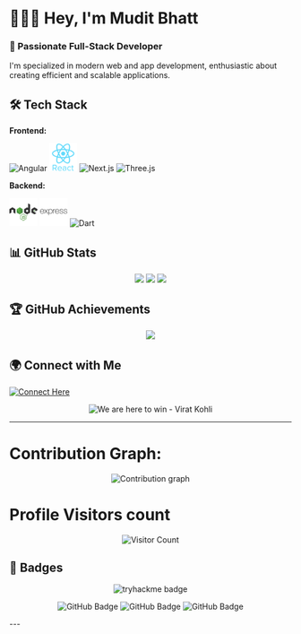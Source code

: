 # 🙋🏻‍♂️ Hey, I'm Mudit Bhatt

### 🚀 Passionate Full-Stack Developer

I'm specialized in modern web and app development, enthusiastic about creating efficient and scalable applications.

## 🛠 Tech Stack

**Frontend:**

<p align="left">
  <img src="https://angular.io/assets/images/logos/angular/angular.svg" alt="Angular" width="50" height="50"/>
  <img src="https://raw.githubusercontent.com/devicons/devicon/master/icons/react/react-original-wordmark.svg" alt="React" width="50" height="50"/>
  <img src="https://i2.wp.com/seekicon.com/free-icon-download/next-js_1.png" alt="Next.js" width="50" height="50"/>
  <img src="https://core.network/wp-content/uploads/2018/06/ThreeJS-Icon-300x300.png" alt="Three.js" width="50" height="50"/>
</p>

**Backend:**

<p align="left">
  <img src="https://raw.githubusercontent.com/devicons/devicon/master/icons/nodejs/nodejs-original-wordmark.svg" alt="Node.js" width="50" height="50"/>
  <img src="https://raw.githubusercontent.com/devicons/devicon/master/icons/express/express-original-wordmark.svg" alt="Express" width="50" height="50"/>
  <img src="https://www.vectorlogo.zone/logos/dartlang/dartlang-icon.svg" alt="Dart" width="50" height="50"/>
</p>

## 📊 GitHub Stats

<p align="center">
  <img src="https://github-readme-stats.vercel.app/api?username=muditbhatt-5&theme=blueberry&show_icons=true&hide_border=true&count_private=true" height="180" />
  <img src="https://github-readme-streak-stats.herokuapp.com/?user=muditbhatt-5&theme=blueberry&hide_border=true" height="180" />
  <img src="https://github-readme-stats.vercel.app/api/top-langs/?username=muditbhatt-5&theme=blueberry&show_icons=true&hide_border=true&layout=compact" height="180" />
</p>

## 🏆 GitHub Achievements

<p align="center">
  <img src="https://github-profile-trophy.vercel.app/?username=muditbhatt-5&theme=algolia" />
</p>

## 🌍 Connect with Me

[![Connect Here](https://img.shields.io/badge/Connect-Bio.Link-blue?style=for-the-badge)](https://bio.link/themudit_18)


<p align="center">
  <img src="https://media1.tenor.com/m/3MC8f_FMo9QAAAAd/we-are-here-to-win-virat-kohli.gif" alt="We are here to win - Virat Kohli" width="250" />
</p>

---

# Contribution Graph:
<p align="center">
  <img src="https://github-readme-activity-graph.vercel.app/graph?username=muditbhatt-5&theme=tokyo-night" height="200" alt="Contribution graph"  />
</p>

# Profile Visitors count
<p align="center">
  <img src="https://profile-counter.glitch.me/muditbhatt-5/count.svg" alt="Visitor Count" />
</p>

## 🏅 Badges
<p align="center">
  <img src="https://tryhackme-badges.s3.amazonaws.com/muditbhatt5.png?update=1" width="401" height="100" alt="tryhackme badge" />
</p>
<p align="center">
  <img src="https://github.githubassets.com/assets/profile-first-issue-dark-b8dbb02687b2.svg" height="100" alt="GitHub Badge" />
  <img src="https://github.githubassets.com/assets/profile-first-pr-dark-bc160471dcac.svg" height="100" alt="GitHub Badge" />
  <img src="https://github.githubassets.com/assets/profile-first-repo-dark-25579720acb4.svg" height="100" alt="GitHub Badge" />
</p>
---
